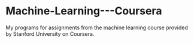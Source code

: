 # Machine-Learning---Coursera
My programs for assignments from the machine learning course provided by Stanford University on Coursera.
